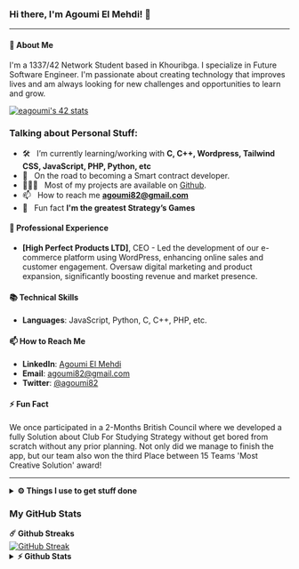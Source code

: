 ### Hi there, I'm Agoumi El Mehdi! 👋

---

#### 🌱 About Me

I'm a 1337/42 Network Student based in Khouribga. I specialize in Future Software Engineer. I'm passionate about creating technology that improves lives and am always looking for new challenges and opportunities to learn and grow.

<a href="https://github.com/oakoudad/badge42"><img src="https://badge.mediaplus.ma/levi/eagoumi" alt="eagoumi's 42 stats" /></a>

### Talking about Personal Stuff:

<!-- - 🔭 &nbsp; Currently working at [Chain4Travel](https://chain4travel.com/) -->
- 🛠 &nbsp; I’m currently learning/working with **C, C++, Wordpress, Tailwind CSS, JavaScript, PHP, Python, etc**
- 🚀 &nbsp; On the road to becoming a Smart contract developer.
- 👨🏻‍💻 &nbsp; Most of my projects are available on [Github](https://github.com/eagoumi).
- 📫 &nbsp; How to reach me **[agoumi82@gmail.com](agoumi82@gmail.com)**
- 👾 &nbsp; Fun fact **I'm the greatest Strategy’s Games**

#### 💼 Professional Experience

- **[High Perfect Products LTD]**, CEO - Led the development of our e-commerce platform using WordPress, enhancing online sales and customer engagement. Oversaw digital marketing and product expansion, significantly boosting revenue and market presence.

#### 📚 Technical Skills

- **Languages**: JavaScript, Python, C, C++, PHP, etc.
<!-- -- **Frameworks/Libraries**: React, Node.js, TensorFlow, etc.
- **Tools**: Docker, Kubernetes, Jenkins, etc.
- **Others**: Cloud services (AWS, Azure), database management, etc. --->

#### 📫 How to Reach Me

- **LinkedIn**: [Agoumi El Mehdi](https://www.linkedin.com/in/el-mehdi-agoumi-50a38a174/)
- **Email**: [agoumi82@gmail.com](mailto:agoumi82@gmail.com)
- **Twitter**: [@agoumi82](https://twitter.com/agoumi82)

#### ⚡ Fun Fact

We once participated in a 2-Months British Council where we developed a fully Solution about Club For Studying Strategy without get bored from scratch without any prior planning. Not only did we manage to finish the app, but our team also won the third Place between 15 Teams 'Most Creative Solution' award!

---

<details>	
  <br />
  <summary><b>⚙️ Things I use to get stuff done</b></summary>
  	<ul>
  	  <li><b>OS:</b> macOS Sonoma</li>
	    <li><b>Laptop: </b> MacBook Pro (i9 2019)</li>
  	    <li><b>Browser: </b> Firefox Web Browser</li>
	    <li><b>Terminal: </b> ZSH: Oh My Zsh (PowerLevel10k)</li>
	    <li><b>Code Editor:</b> VSCode - The best editor out there.</li>
	    <li><b>To Stay Updated:</b>Medium, Linkedin, Twitter and StackOverflow.</li>
	</ul>	
</details>

### My GitHub Stats

  <summary><b>☄️ Github Streaks</b></summary>
        <a href="https://git.io/streak-stats"><img src="https://github-readme-streak-stats.herokuapp.com?user=eagoumi&theme=youtube-dark&hide_border=true&border_radius=20&date_format=M%20j%5B%2C%20Y%5D&card_width=1080" alt="GitHub Streak" /></a>
  <br />

<details>	
  <summary><b>⚡ Github Stats</b></summary>
  <br />
    <img height="200em" src="http://github-profile-summary-cards.vercel.app/api/cards/profile-details?username=eagoumi&theme=codeSTACKr" />
    <br/>
    <img height="200em" src="http://github-profile-summary-cards.vercel.app/api/cards/repos-per-language?username=eagoumi&theme=codeSTACKr"/>
    <img height="200em" src="http://github-profile-summary-cards.vercel.app/api/cards/most-commit-language?username=eagoumi&theme=codeSTACKr"/>
  <br/>
    <img height="200em" src="http://github-profile-summary-cards.vercel.app/api/cards/stats?username=eagoumi&theme=codeSTACKr"/>
    <img height="200em" src="http://github-profile-summary-cards.vercel.app/api/cards/productive-time?username=eagoumi&theme=codeSTACKr&utcOffset=8"/>

  [![Top Langs](https://github-readme-stats.vercel.app/api/top-langs/?username=eagoumi&theme=dracula&hide=c)](https://github.com/anuraghazra/github-readme-stats)

</details>

